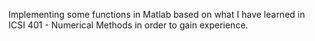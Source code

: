 Implementing some functions in Matlab based on what I have learned in ICSI 401 - Numerical Methods in order to gain experience. 
